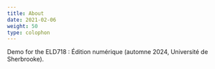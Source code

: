 ```yaml
---
title: About
date: 2021-02-06
weight: 50
type: colophon
---
```


Demo for the ELD718 : Édition numérique (automne 2024, Université de Sherbrooke). 
